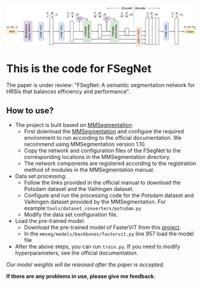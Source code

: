 ![img](network.png)

# This is the code for FSegNet

The paper is under review: "FSegNet: A semantic segmentation network for HRSIs that balances efficiency and performance".

## How to use?

* The project is built based on [MMSegmentation](https://github.com/open-mmlab/mmsegmentation):
    *  First download the [MMSegmentation](https://github.com/open-mmlab/mmsegmentation) and configure the required environment to run according to the official documentation. We recommend using MMSegmentation version 1.10.
    *  Copy the network and configuration files of the FSegNet to the corresponding locations in the MMSegmentation directory.
    *  The network components are registered according to the registration method of modules in the MMSegmentation manual.
* Data set processing:
    *  Follow the links provided in the official manual to download the Potsdam dataset and the Vaihingen dataset.
    *  Configure and run the processing code for the Potsdam dataset and Vaihingen dataset provided by the MMSegmentation. For example:`tools/dataset_converters/potsdam.py`
    *  Modify the data set configuration file. 
* Load the pre-trained model:
    *  Download the pre-trained model of FasterViT from this [project](https://github.com/NVlabs/FasterViT).
    *  In the `mmseg/models/backbones/fastervit.py` line 957 load the model file
* After the above steps, you can run `train.py`. If you need to modify hyperparameters, see the official documentation.

*Our model weights will be released after the paper is accepted.*

**If there are any problems in use, please give me feedback.**
